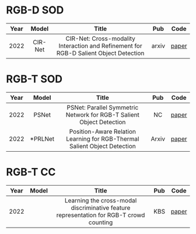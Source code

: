 # RGB-D SOD
**Year** |**Model** |**Title** |**Pub**| **Code** 
:--: | :--: | :--: | :--: | :--: 
2022| CIR-Net |CIR-Net: Cross-modality Interaction and Refinement for RGB-D Salient Object Detection |arxiv | [paper](https://arxiv.org/pdf/2210.02843.pdf)








# RGB-T SOD
**Year** |**Model** |**Title** |**Pub**| **Code** 
:--: | :--: | :--: | :--: | :--: 
2022| PSNet |PSNet: Parallel Symmetric Network for RGB-T Salient Object Detection |NC | [paper](https://doi.org/10.1016/j.neucom.2022.09.052)
2022| *PRLNet |Position-Aware Relation Learning for RGB-Thermal Salient Object Detection|Arxiv| [paper](https://arxiv.org/pdf/2209.10158.pdf)




# RGB-T CC
**Year** |**Model** |**Title** |**Pub**| **Code** 
:--: | :--: | :--: | :--: | :--: 
2022|   |Learning the cross-modal discriminative feature representation for RGB-T crowd counting |KBS| [paper](https://doi.org/10.1016/j.knosys.2022.109944)

